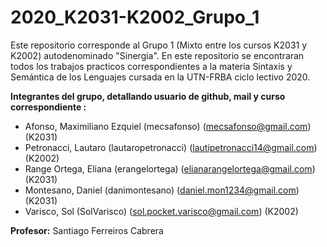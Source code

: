 # 2020_K2031-K2002_Grupo_1

Este repositorio corresponde al Grupo 1 (Mixto entre los cursos K2031 y K2002) autodenominado "Sinergia". En este repositorio se encontraran todos los trabajos practicos correspondientes a la materia Sintaxis y Semántica de los Lenguajes cursada en la UTN-FRBA ciclo lectivo 2020.


**Integrantes del grupo, detallando usuario de github, mail y curso correspondiente :**

* Afonso, Maximiliano Ezquiel (mecsafonso) (mecsafonso@gmail.com) (K2031)
* Petronacci, Lautaro (lautaropetronacci) (lautipetronacci14@gmail.com) (K2002)
* Range Ortega, Eliana (erangelortega) (elianarangelortega@gmail.com) (K2031)
* Montesano, Daniel (danimontesano) (daniel.mon1234@gmail.com) (K2031)
* Varisco, Sol (SolVarisco) (sol.pocket.varisco@gmail.com) (K2002)

**Profesor:** 
Santiago Ferreiros Cabrera 

